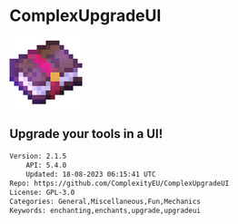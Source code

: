 # ComplexUpgradeUI
<img src="https://raw.githubusercontent.com/ComplexityEU/ComplexUpgradeUI/b2d4492456b939ff4b0adc072509c395cb6f674b/resources/image/book.gif" width="128" height="128" />

## Upgrade your tools in a UI!
```properties
Version: 2.1.5
    API: 5.4.0
    Updated: 18-08-2023 06:15:41 UTC
Repo: https://github.com/ComplexityEU/ComplexUpgradeUI
License: GPL-3.0
Categories: General,Miscellaneous,Fun,Mechanics
Keywords: enchanting,enchants,upgrade,upgradeui
```